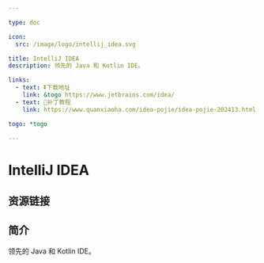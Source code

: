 ```yaml
---

type: doc

icon:
  src: /image/logo/intellij_idea.svg

title: IntelliJ IDEA
description: 领先的 Java 和 Kotlin IDE。

links:
  - text: ⏬下载地址
    link: &togo https://www.jetbrains.com/idea/
  - text: 🚧补丁教程
    link: https://www.quanxiaoha.com/idea-pojie/idea-pojie-202413.html

togo: *togo

---
```


<ShowLogo />

# IntelliJ IDEA

<ShowBreadcrumb />

## 资源链接

<ShowLinks />

## 简介

领先的 Java 和 Kotlin IDE。
